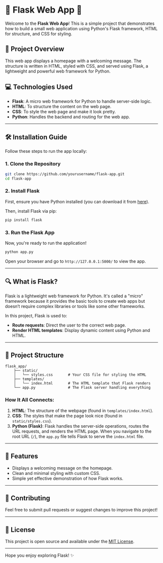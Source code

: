 

# 🌟 Flask Web App 🌟

Welcome to the **Flask Web App**! This is a simple project that demonstrates how to build a small web application using Python's Flask framework, HTML for structure, and CSS for styling.

## 🚀 Project Overview

This web app displays a homepage with a welcoming message. The structure is written in HTML, styled with CSS, and served using Flask, a lightweight and powerful web framework for Python.

## 💻 Technologies Used

- **Flask**: A micro web framework for Python to handle server-side logic.
- **HTML**: To structure the content on the web page.
- **CSS**: To style the web page and make it look pretty.
- **Python**: Handles the backend and routing for the web app.

---

## 🛠️ Installation Guide

Follow these steps to run the app locally:

### 1. Clone the Repository

```bash
git clone https://github.com/yourusername/flask-app.git
cd flask-app
```

### 2. Install Flask

First, ensure you have Python installed (you can download it from [here](https://www.python.org/downloads/)).

Then, install Flask via pip:

```bash
pip install flask
```

### 3. Run the Flask App

Now, you're ready to run the application!

```bash
python app.py
```

Open your browser and go to `http://127.0.0.1:5000/` to view the app.

---

## 🔍 What is Flask?

Flask is a lightweight web framework for Python. It's called a "micro" framework because it provides the basic tools to create web apps but doesn’t require complex libraries or tools like some other frameworks.

In this project, Flask is used to:

- **Route requests**: Direct the user to the correct web page.
- **Render HTML templates**: Display dynamic content using Python and HTML.

---

## 📁 Project Structure

```
flask_app/
    ├── static/
    │   └── styles.css       # Your CSS file for styling the HTML
    ├── templates/
    │   └── index.html       # The HTML template that Flask renders
    └── app.py               # The Flask server handling everything
```

### How It All Connects:

1. **HTML**: The structure of the webpage (found in `templates/index.html`).
2. **CSS**: The styles that make the page look nice (found in `static/styles.css`).
3. **Python (Flask)**: Flask handles the server-side operations, routes the URL requests, and renders the HTML page. When you navigate to the root URL (`/`), the `app.py` file tells Flask to serve the `index.html` file.

---

## 🎨 Features

- Displays a welcoming message on the homepage.
- Clean and minimal styling with custom CSS.
- Simple yet effective demonstration of how Flask works.

---

## 🤝 Contributing

Feel free to submit pull requests or suggest changes to improve this project!

---

## 📜 License

This project is open source and available under the [MIT License](LICENSE).

---

Hope you enjoy exploring Flask! ✨

